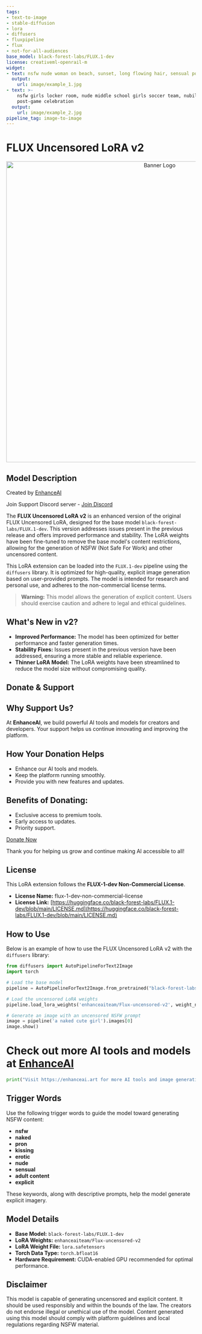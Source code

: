 ```yaml
---
tags:
- text-to-image
- stable-diffusion
- lora
- diffusers
- fluxpipeline
- flux
- not-for-all-audiences
base_model: black-forest-labs/FLUX.1-dev
license: creativeml-openrail-m
widget:
- text: nsfw nude woman on beach, sunset, long flowing hair, sensual pose
  output:
    url: image/example_1.jpg
- text: >-
    nsfw girls locker room, nude middle school girls soccer team, nubile girls,
    post-game celebration
  output:
    url: image/example_2.jpg
pipeline_tag: image-to-image
---
```


# FLUX Uncensored LoRA v2

<div align="center">
  <img src="banner.jpg" alt="Banner Logo" width="800"/>
</div>

## Model Description

Created by [EnhanceAI](https://enhanceai.art)

Join Support Discord server - [Join Discord](https://discord.gg/cuCX9qur6f)

The **FLUX Uncensored LoRA v2** is an enhanced version of the original FLUX Uncensored LoRA, designed for the base model `black-forest-labs/FLUX.1-dev`. This version addresses issues present in the previous release and offers improved performance and stability. The LoRA weights have been fine-tuned to remove the base model's content restrictions, allowing for the generation of NSFW (Not Safe For Work) and other uncensored content.

This LoRA extension can be loaded into the `FLUX.1-dev` pipeline using the `diffusers` library. It is optimized for high-quality, explicit image generation based on user-provided prompts. The model is intended for research and personal use, and adheres to the non-commercial license terms.

> **Warning:** This model allows the generation of explicit content. Users should exercise caution and adhere to legal and ethical guidelines.

## What's New in v2?

- **Improved Performance:** The model has been optimized for better performance and faster generation times.
- **Stability Fixes:** Issues present in the previous version have been addressed, ensuring a more stable and reliable experience.
- **Thinner LoRA Model:** The LoRA weights have been streamlined to reduce the model size without compromising quality.



## Donate & Support

## Why Support Us?

At **EnhanceAI**, we build powerful AI tools and models for creators and developers. Your support helps us continue innovating and improving the platform.

## How Your Donation Helps

- Enhance our AI tools and models.
- Keep the platform running smoothly.
- Provide you with new features and updates.

## Benefits of Donating:

- Exclusive access to premium tools.
- Early access to updates.
- Priority support.

[Donate Now](https://enhanceai.art/pricing)

Thank you for helping us grow and continue making AI accessible to all!

## License

This LoRA extension follows the **FLUX-1-dev Non-Commercial License**.

- **License Name:** flux-1-dev-non-commercial-license
- **License Link:** [https://huggingface.co/black-forest-labs/FLUX.1-dev/blob/main/LICENSE.md](https://huggingface.co/black-forest-labs/FLUX.1-dev/blob/main/LICENSE.md)

## How to Use

Below is an example of how to use the FLUX Uncensored LoRA v2 with the `diffusers` library:

```python
from diffusers import AutoPipelineForText2Image
import torch

# Load the base model
pipeline = AutoPipelineForText2Image.from_pretrained("black-forest-labs/FLUX.1-dev", torch_dtype=torch.bfloat16).to('cuda')

# Load the uncensored LoRA weights
pipeline.load_lora_weights('enhanceaiteam/Flux-uncensored-v2', weight_name='lora.safetensors')

# Generate an image with an uncensored NSFW prompt
image = pipeline('a naked cute girl').images[0]
image.show()
```

# Check out more AI tools and models at [EnhanceAI](https://enhanceai.art)

```python
print("Visit https://enhanceai.art for more AI tools and image generation models!")
```

## Trigger Words

Use the following trigger words to guide the model toward generating NSFW content:

- **nsfw**
- **naked**
- **pron**
- **kissing**
- **erotic**
- **nude**
- **sensual**
- **adult content**
- **explicit**

These keywords, along with descriptive prompts, help the model generate explicit imagery.

## Model Details

- **Base Model:** `black-forest-labs/FLUX.1-dev`
- **LoRA Weights:** `enhanceaiteam/Flux-uncensored-v2`
- **LoRA Weight File:** `lora.safetensors`
- **Torch Data Type:** `torch.bfloat16`
- **Hardware Requirement:** CUDA-enabled GPU recommended for optimal performance.

## Disclaimer

This model is capable of generating uncensored and explicit content. It should be used responsibly and within the bounds of the law. The creators do not endorse illegal or unethical use of the model. Content generated using this model should comply with platform guidelines and local regulations regarding NSFW material.